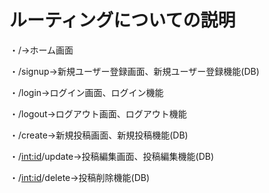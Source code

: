 # ルーティングについての説明

・/→ホーム画面

・/signup→新規ユーザー登録画面、新規ユーザー登録機能(DB)

・/login→ログイン画面、ログイン機能

・/logout→ログアウト画面、ログアウト機能

・/create→新規投稿画面、新規投稿機能(DB)

・/<int:id>/update→投稿編集画面、投稿編集機能(DB)

・/<int:id>/delete→投稿削除機能(DB)